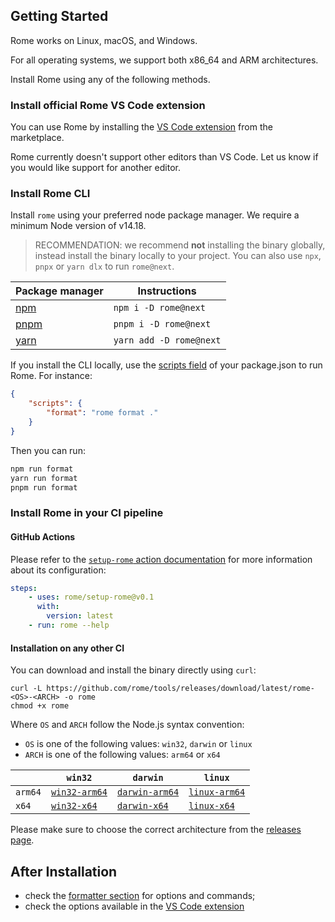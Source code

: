 ## Getting Started

Rome works on Linux, macOS, and Windows.

For all operating systems, we support both x86_64 and ARM architectures.

Install Rome using any of the following methods.

### Install official Rome VS Code extension

You can use Rome by installing the [VS Code extension](https://marketplace.visualstudio.com/items?itemName=rome.rome) from the marketplace.

Rome currently doesn't support other editors than VS Code. Let us know if you would like support for another editor.

### Install Rome CLI

Install `rome` using your preferred node package manager. We require a minimum Node version of v14.18.

> RECOMMENDATION: we recommend **not** installing the binary globally, instead install the binary
> locally to your project. You can also use `npx`, `pnpx` or `yarn dlx` to run `rome@next`.


| Package manager               | Instructions            |
|-------------------------------|-------------------------|
| [npm](https://www.npmjs.com/) | `npm i -D rome@next`    |
| [pnpm](https://pnpm.io/)      | `pnpm i -D rome@next `  |
| [yarn](https://yarnpkg.com/)  | `yarn add -D rome@next` |

If you install the CLI locally, use the [scripts field](https://docs.npmjs.com/cli/v8/using-npm/scripts) of your package.json to run Rome. For instance:

```json
{
	"scripts": {
		"format": "rome format ."
	}
}
```

Then you can run:

```bash
npm run format
yarn run format
pnpm run format
```

### Install Rome in your CI pipeline

#### GitHub Actions

Please refer to the [`setup-rome` action documentation](https://github.com/rome/setup-rome#usage) for more information about its configuration:

```yaml
steps:
    - uses: rome/setup-rome@v0.1
      with:
        version: latest
    - run: rome --help
```

#### Installation on any other CI

You can download and install the binary directly using `curl`:

```shell
curl -L https://github.com/rome/tools/releases/download/latest/rome-<OS>-<ARCH> -o rome
chmod +x rome
```

Where `OS` and `ARCH` follow the Node.js syntax convention:

- `OS` is one of the following values: `win32`, `darwin` or `linux`
- `ARCH` is one of the following values: `arm64` or `x64`


|         | `win32`         | `darwin`         | `linux`         |
|---------|-----------------|------------------|-----------------|
| `arm64` | [`win32-arm64`] | [`darwin-arm64`] | [`linux-arm64`] |
| `x64`   | [`win32-x64`]   | [`darwin-x64`]   | [`linux-x64`]   |

Please make sure to choose the correct architecture from the [releases page](https://github.com/rome/tools/releases).


## After Installation

- check the [formatter section](/formatter#use-the-formatter-with-the-cli) for options and commands;
- check the options available in the [VS Code extension](/formatter#use-the-formatter-with-the-vscode-extension)


[`win32-arm64`]: https://github.com/rome/tools/releases/latest/download/rome-win32-arm64.exe
[`darwin-arm64`]: https://github.com/rome/tools/releases/latest/download/rome-darwin-arm64
[`linux-arm64`]: https://github.com/rome/tools/releases/latest/download/rome-linux-arm64
[`win32-x64`]: https://github.com/rome/tools/releases/latest/download/rome-win32-x64.exe
[`darwin-x64`]: https://github.com/rome/tools/releases/latest/download/rome-darwin-x64
[`linux-x64`]: https://github.com/rome/tools/releases/latest/download/rome-linux-x64
